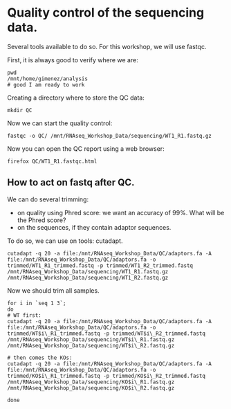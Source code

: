 # Quality control of the sequencing data.

Several tools available to do so. For this workshop, we will use fastqc.

First, it is always good to verify where we are:

```
pwd
/mnt/home/gimenez/analysis
# good I am ready to work

```
Creating a directory where to store the QC data:

```
mkdir QC

```

Now we can start the quality control:

```
fastqc -o QC/ /mnt/RNAseq_Workshop_Data/sequencing/WT1_R1.fastq.gz

```

Now you can open the QC report using a web browser:

```
firefox QC/WT1_R1.fastqc.html
```


## How to act on fastq after QC.

We can do several trimming:

  * on quality using Phred score: we want an accuracy of 99%. What will be the Phred score?
  * on the sequences, if they contain adaptor sequences.

To do so, we can use on tools: cutadapt.

```
cutadapt -q 20 -a file:/mnt/RNAseq_Workshop_Data/QC/adaptors.fa -A file:/mnt/RNAseq_Workshop_Data/QC/adaptors.fa -o trimmed/WT1_R1_trimmed.fastq -p trimmed/WT1_R2_trimmed.fastq /mnt/RNAseq_Workshop_Data/sequencing/WT1_R1.fastq.gz /mnt/RNAseq_Workshop_Data/sequencing/WT1_R2.fastq.gz

```

Now we should trim all samples.

```
for i in `seq 1 3`; 
do
# WT first:
cutadapt -q 20 -a file:/mnt/RNAseq_Workshop_Data/QC/adaptors.fa -A file:/mnt/RNAseq_Workshop_Data/QC/adaptors.fa -o trimmed/WT$i\_R1_trimmed.fastq -p trimmed/WT$i\_R2_trimmed.fastq /mnt/RNAseq_Workshop_Data/sequencing/WT$i\_R1.fastq.gz /mnt/RNAseq_Workshop_Data/sequencing/WT$i\_R2.fastq.gz

# then comes the KOs:
cutadapt -q 20 -a file:/mnt/RNAseq_Workshop_Data/QC/adaptors.fa -A file:/mnt/RNAseq_Workshop_Data/QC/adaptors.fa -o trimmed/KO$i\_R1_trimmed.fastq -p trimmed/KO$i\_R2_trimmed.fastq /mnt/RNAseq_Workshop_Data/sequencing/KO$i\_R1.fastq.gz /mnt/RNAseq_Workshop_Data/sequencing/KO$i\_R2.fastq.gz

done
```
